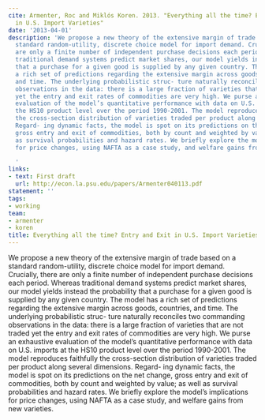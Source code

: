 ```yaml
---
cite: Armenter, Roc and Miklós Koren. 2013. "Everything all the time? Entry and Exit
  in U.S. Import Varieties"
date: '2013-04-01'
description: 'We propose a new theory of the extensive margin of trade based on a
  standard random-utility, discrete choice model for import demand. Crucially, there
  are only a finite number of independent purchase decisions each period. Whereas
  traditional demand systems predict market shares, our model yields instead the probability
  that a purchase for a given good is supplied by any given country. The model has
  a rich set of predictions regarding the extensive margin across goods, countries,
  and time. The underlying probabilistic struc- ture naturally reconciles two commanding
  observations in the data: there is a large fraction of varieties that are not traded
  yet the entry and exit rates of commodities are very high. We purse an exhaustive
  evaluation of the model’s quantitative performance with data on U.S. imports at
  the HS10 product level over the period 1990-2001. The model reproduces faithfully
  the cross-section distribution of varieties traded per product along several dimensions.
  Regard- ing dynamic facts, the model is spot on its predictions on the net change,
  gross entry and exit of commodities, both by count and weighted by value; as well
  as survival probabilities and hazard rates. We briefly explore the model’s implications
  for price changes, using NAFTA as a case study, and welfare gains from new varieties.

  '
links:
- text: First draft
  url: http://econ.la.psu.edu/papers/Armenter040113.pdf
statement: ''
tags:
- working
team:
- armenter
- koren
title: Everything all the time? Entry and Exit in U.S. Import Varieties
---
```

We propose a new theory of the extensive margin of trade based on a standard random-utility, discrete choice model for import demand. Crucially, there are only a finite number of independent purchase decisions each period. Whereas traditional demand systems predict market shares, our model yields instead the probability that a purchase for a given good is supplied by any given country. The model has a rich set of predictions regarding the extensive margin across goods, countries, and time. The underlying probabilistic struc- ture naturally reconciles two commanding observations in the data: there is a large fraction of varieties that are not traded yet the entry and exit rates of commodities are very high. We purse an exhaustive evaluation of the model’s quantitative performance with data on U.S. imports at the HS10 product level over the period 1990-2001. The model reproduces faithfully the cross-section distribution of varieties traded per product along several dimensions. Regard- ing dynamic facts, the model is spot on its predictions on the net change, gross entry and exit of commodities, both by count and weighted by value; as well as survival probabilities and hazard rates. We briefly explore the model’s implications for price changes, using NAFTA as a case study, and welfare gains from new varieties.

